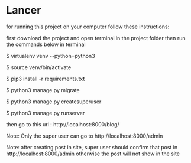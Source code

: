 # Lancer
for running this project on your computer follow these instructions:

first download the project and open terminal in the project folder then run the commands below in terminal

$ virtualenv venv --python=python3

$ source venv/bin/activate

$ pip3 install -r requirements.txt

$ python3 manage.py migrate

$ python3 manage.py createsuperuser

$ python3 manage.py runserver

then go to this url :
http://localhost:8000/blog/

Note: Only the super user can go to http://localhost:8000/admin

Note: after creating post in site, super user should confirm that post in http://localhost:8000/admin otherwise the post will not show in the site
